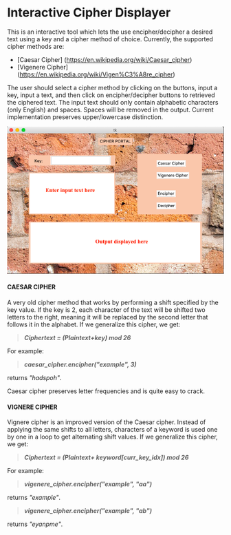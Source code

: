 Interactive Cipher Displayer
==================

This is an interactive tool which lets the use encipher/decipher a desired text using a key and a cipher method of choice. Currently, the 
supported cipher methods are:
* [Caesar Cipher] (https://en.wikipedia.org/wiki/Caesar_cipher)
* [Vigenere Cipher] (https://en.wikipedia.org/wiki/Vigen%C3%A8re_cipher)

The user should select a cipher method by clicking on the buttons, input a key, input a text, and then click on encipher/decipher buttons 
to retrieved the ciphered text. The input text should only contain alphabetic characters (only English) and spaces. Spaces will be removed in the output. 
Current implementation preserves upper/lowercase distinction.

![screenshot_image](./images/Cipher_display.png)

#### CAESAR CIPHER

A very old cipher method that works by performing a shift specified by the key value. If the key is 2, each character of the text will be shifted two letters 
to the right, meaning it will be replaced by the second letter that follows it in the alphabet. If we generalize this cipher, we get: 
> **_Ciphertext = (Plaintext+key) mod 26_**

For example:
> **_caesar_cipher.encipher("example", 3)_**

returns *"hadspoh"*.

Caesar cipher preserves letter frequencies and is quite easy to crack.

#### VIGNERE CIPHER

Vignere cipher is an improved version of the Caesar cipher. Instead of applying the same shifts to all letters, characters of a keyword is used one by one in a 
loop to get alternating shift values. If we generalize this cipher, we get:
> **_Ciphertext = (Plaintext+ keyword\[curr\_key\_idx\]) mod 26_**

For example:
> **_vigenere_cipher.encipher("example", "aa")_**

returns *"example"*.
> **_vigenere_cipher.encipher("example", "ab")_**

returns *"eyanpme"*.
